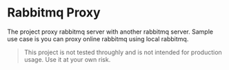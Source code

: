 # Rabbitmq Proxy
The project proxy rabbitmq server with another rabbitmq server. Sample use case is you can proxy online rabbitmq using local rabbitmq.

> This project is not tested throughly and is not intended for production usage. Use it at your own risk.